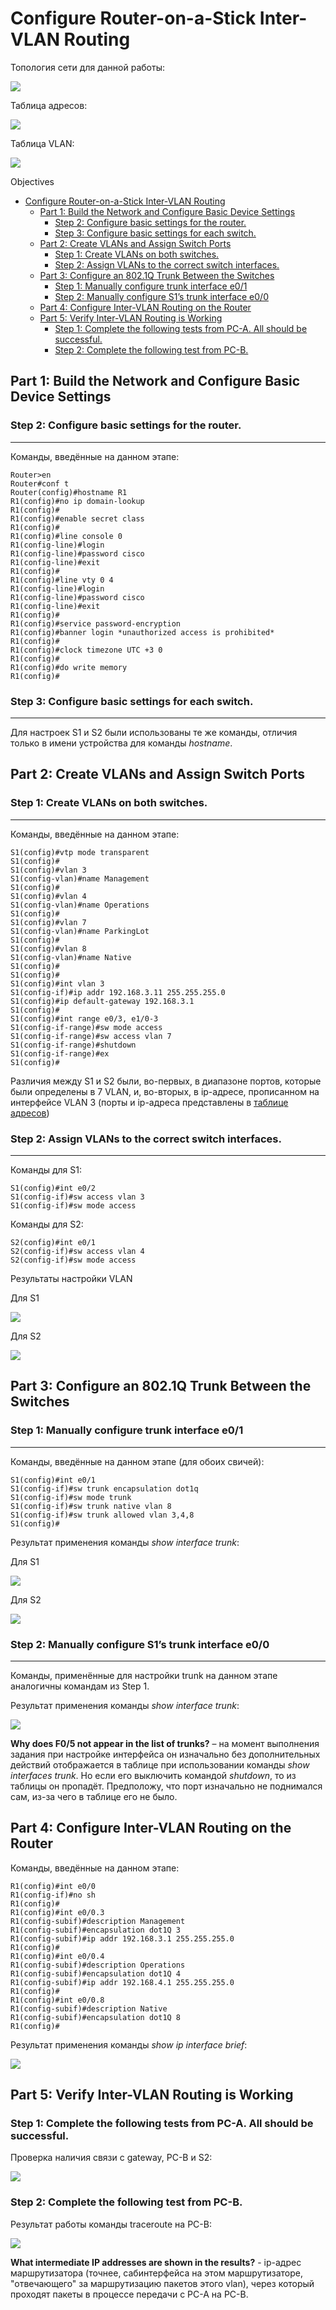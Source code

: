# Configure Router-on-a-Stick Inter-VLAN Routing

Топология сети для данной работы:

![](NetTopology.png)

Таблица адресов:

![](addrTable.png)

Таблица VLAN:

![](vlanTable.png)

Objectives
- [Configure Router-on-a-Stick Inter-VLAN Routing](#configure-router-on-a-stick-inter-vlan-routing)
  - [Part 1: Build the Network and Configure Basic Device Settings](#part-1-build-the-network-and-configure-basic-device-settings)
    - [Step 2: Configure basic settings for the router.](#step-2-configure-basic-settings-for-the-router)
    - [Step 3: Configure basic settings for each switch.](#step-3-configure-basic-settings-for-each-switch)
  - [Part 2: Create VLANs and Assign Switch Ports](#part-2-create-vlans-and-assign-switch-ports)
    - [Step 1: Create VLANs on both switches.](#step-1-create-vlans-on-both-switches)
    - [Step 2: Assign VLANs to the correct switch interfaces.](#step-2-assign-vlans-to-the-correct-switch-interfaces)
  - [Part 3: Configure an 802.1Q Trunk Between the Switches](#part-3-configure-an-8021q-trunk-between-the-switches)
    - [Step 1: Manually configure trunk interface e0/1](#step-1-manually-configure-trunk-interface-e01)
    - [Step 2: Manually configure S1’s trunk interface e0/0](#step-2-manually-configure-s1s-trunk-interface-e00)
  - [Part 4: Configure Inter-VLAN Routing on the Router](#part-4-configure-inter-vlan-routing-on-the-router)
  - [Part 5: Verify Inter-VLAN Routing is Working](#part-5-verify-inter-vlan-routing-is-working)
    - [Step 1: Complete the following tests from PC-A. All should be successful.](#step-1-complete-the-following-tests-from-pc-a-all-should-be-successful)
    - [Step 2: Complete the following test from PC-B.](#step-2-complete-the-following-test-from-pc-b)

## Part 1: Build the Network and Configure Basic Device Settings
### Step 2: Configure basic settings for the router.
---
Команды, введённые на данном этапе:
```
Router>en
Router#conf t
Router(config)#hostname R1
R1(config)#no ip domain-lookup
R1(config)#
R1(config)#enable secret class
R1(config)#
R1(config)#line console 0
R1(config-line)#login
R1(config-line)#password cisco
R1(config-line)#exit
R1(config)#
R1(config)#line vty 0 4
R1(config-line)#login
R1(config-line)#password cisco
R1(config-line)#exit
R1(config)#
R1(config)#service password-encryption
R1(config)#banner login *unauthorized access is prohibited*
R1(config)#
R1(config)#clock timezone UTC +3 0
R1(config)#
R1(config)#do write memory
R1(config)#
```
### Step 3: Configure basic settings for each switch.
---
Для настроек S1 и S2 были использованы те же команды, отличия только в имени устройства для команды *hostname*.

## Part 2: Create VLANs and Assign Switch Ports
### Step 1: Create VLANs on both switches.
---
Команды, введённые на данном этапе:
```
S1(config)#vtp mode transparent
S1(config)#
S1(config)#vlan 3
S1(config-vlan)#name Management
S1(config)#
S1(config)#vlan 4
S1(config-vlan)#name Operations
S1(config)#
S1(config)#vlan 7
S1(config-vlan)#name ParkingLot
S1(config)#
S1(config)#vlan 8
S1(config-vlan)#name Native
S1(config)#
S1(config)#
S1(config)#int vlan 3
S1(config-if)#ip addr 192.168.3.11 255.255.255.0
S1(config)#ip default-gateway 192.168.3.1
S1(config)#
S1(config)#int range e0/3, e1/0-3
S1(config-if-range)#sw mode access
S1(config-if-range)#sw access vlan 7
S1(config-if-range)#shutdown
S1(config-if-range)#ex
S1(config)#
```

Различия между S1 и S2 были, во-первых, в диапазоне портов, которые были определены в 7 VLAN, и, во-вторых, в ip-адресе, прописанном на интерфейсе VLAN 3 (порты и ip-адреса представлены в [таблице адресов](addrTable.png))

### Step 2: Assign VLANs to the correct switch interfaces.
---
Команды для S1:
```
S1(config)#int e0/2
S1(config-if)#sw access vlan 3
S1(config-if)#sw mode access
```
Команды для S2:
```
S2(config)#int e0/1
S2(config-if)#sw access vlan 4
S2(config-if)#sw mode access
```

Результаты настройки VLAN

Для S1

![](vlanBriefS1.png)

Для S2

![](vlanBriefS2.png)

## Part 3: Configure an 802.1Q Trunk Between the Switches
### Step 1: Manually configure trunk interface e0/1
---
Команды, введённые на данном этапе (для обоих свичей):
```
S1(config)#int e0/1
S1(config-if)#sw trunk encapsulation dot1q
S1(config-if)#sw mode trunk
S1(config-if)#sw trunk native vlan 8
S1(config-if)#sw trunk allowed vlan 3,4,8
S1(config)#
```
Результат применения команды *show interface trunk*:

Для S1

![](shIntTrS1.png)

Для S2

![](shIntTrS2.png)

### Step 2: Manually configure S1’s trunk interface e0/0
---
Команды, применённые для настройки trunk на данном этапе аналогичны командам из Step 1. 

Результат применения команды *show interface trunk*:

![](shIntTrR.png)

**Why does F0/5 not appear in the list of trunks?** – на момент выполнения задания при настройке интерфейса он изначально без дополнительных действий отображается в таблице при использовании команды *show interfaces trunk*. Но если его выключить командой *shutdown*, то из таблицы он пропадёт. Предположу, что порт изначально не поднимался сам, из-за чего в таблице его не было.

## Part 4: Configure Inter-VLAN Routing on the Router

Команды, введённые на данном этапе:
```
R1(config)#int e0/0
R1(config-if)#no sh
R1(config)#
R1(config)#int e0/0.3
R1(config-subif)#description Management
R1(config-subif)#encapsulation dot1Q 3
R1(config-subif)#ip addr 192.168.3.1 255.255.255.0
R1(config)#
R1(config)#int e0/0.4
R1(config-subif)#description Operations
R1(config-subif)#encapsulation dot1Q 4
R1(config-subif)#ip addr 192.168.4.1 255.255.255.0
R1(config)#
R1(config)#int e0/0.8
R1(config-subif)#description Native
R1(config-subif)#encapsulation dot1Q 8
R1(config)#
```
Результат применения команды *show ip interface brief*:

![](shIpIntBr.png)

## Part 5: Verify Inter-VLAN Routing is Working
### Step 1: Complete the following tests from PC-A. All should be successful.

Проверка наличия связи с gateway, PC-B и S2:

![](testA.png)

### Step 2: Complete the following test from PC-B.

Результат работы команды traceroute на PC-B:

![](testB.png)

**What intermediate IP addresses are shown in the results?** - ip-адрес маршрутизатора (точнее, сабинтерфейса на этом маршрутизаторе, "отвечающего" за маршрутизацию пакетов этого vlan), через который проходят пакеты в процессе передачи с PC-A на PC-B.
